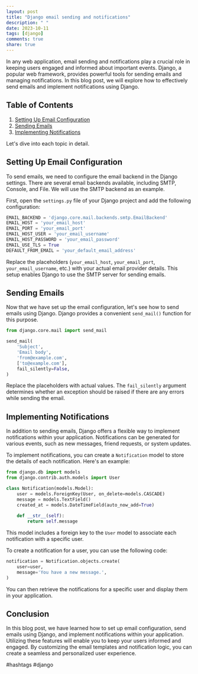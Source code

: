 ```yaml
---
layout: post
title: "Django email sending and notifications"
description: " "
date: 2023-10-11
tags: [django]
comments: true
share: true
---
```


In any web application, email sending and notifications play a crucial role in keeping users engaged and informed about important events. Django, a popular web framework, provides powerful tools for sending emails and managing notifications. In this blog post, we will explore how to effectively send emails and implement notifications using Django.

## Table of Contents
1. [Setting Up Email Configuration](#setting-up-email-configuration)
2. [Sending Emails](#sending-emails)
3. [Implementing Notifications](#implementing-notifications)

Let's dive into each topic in detail.

## Setting Up Email Configuration

To send emails, we need to configure the email backend in the Django settings. There are several email backends available, including SMTP, Console, and File. We will use the SMTP backend as an example.

First, open the `settings.py` file of your Django project and add the following configuration:

```python
EMAIL_BACKEND = 'django.core.mail.backends.smtp.EmailBackend'
EMAIL_HOST = 'your_email_host'
EMAIL_PORT = 'your_email_port'
EMAIL_HOST_USER = 'your_email_username'
EMAIL_HOST_PASSWORD = 'your_email_password'
EMAIL_USE_TLS = True
DEFAULT_FROM_EMAIL = 'your_default_email_address'
```

Replace the placeholders (`your_email_host`, `your_email_port`, `your_email_username`, etc.) with your actual email provider details. This setup enables Django to use the SMTP server for sending emails.

## Sending Emails

Now that we have set up the email configuration, let's see how to send emails using Django. Django provides a convenient `send_mail()` function for this purpose.

```python
from django.core.mail import send_mail

send_mail(
    'Subject',
    'Email body',
    'from@example.com',
    ['to@example.com'],
    fail_silently=False,
)
```

Replace the placeholders with actual values. The `fail_silently` argument determines whether an exception should be raised if there are any errors while sending the email.

## Implementing Notifications

In addition to sending emails, Django offers a flexible way to implement notifications within your application. Notifications can be generated for various events, such as new messages, friend requests, or system updates.

To implement notifications, you can create a `Notification` model to store the details of each notification. Here's an example:

```python
from django.db import models
from django.contrib.auth.models import User

class Notification(models.Model):
    user = models.ForeignKey(User, on_delete=models.CASCADE)
    message = models.TextField()
    created_at = models.DateTimeField(auto_now_add=True)
    
    def __str__(self):
        return self.message
```

This model includes a foreign key to the `User` model to associate each notification with a specific user.

To create a notification for a user, you can use the following code:

```python
notification = Notification.objects.create(
    user=user,
    message='You have a new message.',
)
```

You can then retrieve the notifications for a specific user and display them in your application.

## Conclusion

In this blog post, we have learned how to set up email configuration, send emails using Django, and implement notifications within your application. Utilizing these features will enable you to keep your users informed and engaged. By customizing the email templates and notification logic, you can create a seamless and personalized user experience.

#hashtags #django